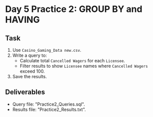 # Day 5 Practice 2: GROUP BY and HAVING

## Task
1. Use `Casino_Gaming_Data new.csv`.
2. Write a query to:
   - Calculate total `Cancelled Wagers` for each `Licensee`.
   - Filter results to show `Licensee` names where `Cancelled Wagers` exceed 100.
3. Save the results.

## Deliverables
- Query file: "Practice2_Queries.sql".
- Results file: "Practice2_Results.txt".
